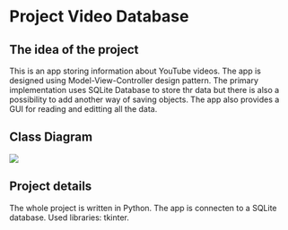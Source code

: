 # Project Video Database

## The idea of the project

This is an app storing information about YouTube videos. The app is designed using Model-View-Controller design pattern. The primary implementation uses SQLite Database to store thr data but there is also a possibility to add another way of saving objects. The app also provides a GUI for reading and editting all the data.  

## Class Diagram

![](https://i.imgur.com/U6YyX9N.png)

## Project details

The whole project is written in Python. The app is connecten to a SQLite database.
Used libraries: tkinter.   


 

